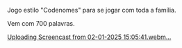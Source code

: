 Jogo estilo "Codenomes" para se jogar com toda a família.

Vem com 700 palavras.

[Uploading Screencast from 02-01-2025 15:05:41.webm…]()

